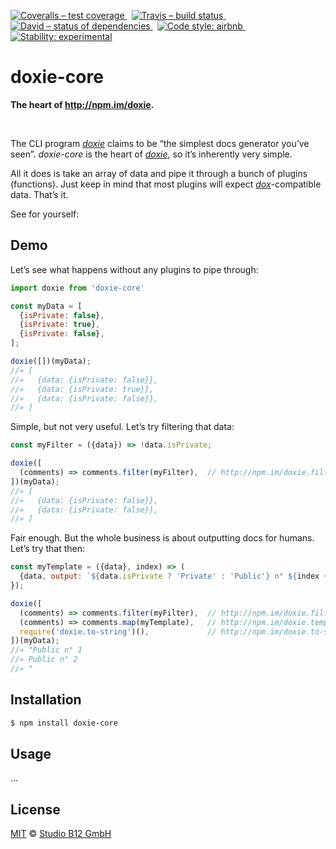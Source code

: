 [![Coveralls – test coverage
](https://img.shields.io/coveralls/studio-b12/doxie-core.svg?style=flat-square)
](https://coveralls.io/r/studio-b12/doxie-core)
 [![Travis – build status
](https://img.shields.io/travis/studio-b12/doxie-core/master.svg?style=flat-square)
](https://travis-ci.org/studio-b12/doxie-core)
 [![David – status of dependencies
](https://img.shields.io/david/studio-b12/doxie-core.svg?style=flat-square)
](https://david-dm.org/studio-b12/doxie-core)
 [![Code style: airbnb
](https://img.shields.io/badge/code%20style-airbnb-blue.svg?style=flat-square)
](https://github.com/airbnb/javascript)
 [![Stability: experimental
](https://img.shields.io/badge/stability-experimental-yellow.svg?style=flat-square)
](https://nodejs.org/api/documentation.html#documentation_stability_index)




doxie-core
==========

**The heart of <http://npm.im/doxie>.**

 

The CLI program [*doxie*][] claims to be “the simplest docs generator you’ve seen”. *doxie-core* is the heart of [*doxie*][], so it’s inherently very simple.

All it does is take an array of data and pipe it through a bunch of plugins (functions). Just keep in mind that most plugins will expect [*dox*][]-compatible data. That’s it.

[*doxie*]:  https://github.com/studio-b12/doxie
[*dox*]:    https://github.com/tj/dox

See for yourself:




Demo
----

Let’s see what happens without any plugins to pipe through:

```js
import doxie from 'doxie-core'

const myData = [
  {isPrivate: false},
  {isPrivate: true},
  {isPrivate: false},
];

doxie([])(myData);
//» [
//»   {data: {isPrivate: false}},
//»   {data: {isPrivate: true}},
//»   {data: {isPrivate: false}},
//» ]
```


Simple, but not very useful. Let’s try filtering that data:

```js
const myFilter = ({data}) => !data.isPrivate;

doxie([
  (comments) => comments.filter(myFilter),  // http://npm.im/doxie.filter
])(myData);
//» [
//»   {data: {isPrivate: false}},
//»   {data: {isPrivate: false}},
//» ]
```


Fair enough. But the whole business is about outputting docs for humans. Let’s try that then:

```js
const myTemplate = ({data}, index) => (
  {data, output: `${data.isPrivate ? 'Private' : 'Public'} n° ${index + 1}\n`}
});

doxie([
  (comments) => comments.filter(myFilter),  // http://npm.im/doxie.filter
  (comments) => comments.map(myTemplate),   // http://npm.im/doxie.template
  require('doxie.to-string')(),             // http://npm.im/doxie.to-string
])(myData);
//» "Public n° 1
//» Public n° 2
//» "
```




Installation
------------

```sh
$ npm install doxie-core
```




Usage
-----

…




License
-------

[MIT][] © [Studio B12 GmbH][]

[MIT]: ./License.md
[Studio B12 GmbH]: http://studio-b12.de

